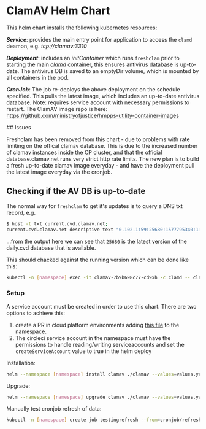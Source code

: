 # ClamAV Helm Chart

This helm chart installs the following kubernetes resources:

***Service***: provides the main entry point for application to access the `clamd` deamon, e.g. _tcp://clamav:3310_

***Deployment***: includes an _initContainer_ which runs `freshclam` prior to starting the main _clamd_ container, this ensures antivirus database is up-to-date. The antivirus DB is saved to an emptyDir volume, which is mounted by all containers in the pod.

***CronJob***: The job re-deploys the above deployment on the schedule specified.  This pulls the latest image, which includes an up-to-date antivirus database. Note: requires service account with necessary permissions to restart. The ClamAV image repo is here: <https://github.com/ministryofjustice/hmpps-utility-container-images>

## Issues

Freshclam has been removed from this chart - due to problems with rate limiting on the offical clamav database. This is due to the increased number of clamav instances inside the CP cluster, and that the official database.clamav.net runs very strict http rate limits. The new plan is to build a fresh up-to-date clamav image everyday - and have the deployment pull the latest image everyday via the cronjob.

## Checking if the AV DB is up-to-date

The normal way for `freshclam` to get it's updates is to query a DNS txt record, e.g.

```bash
$ host -t txt current.cvd.clamav.net;
current.cvd.clamav.net descriptive text "0.102.1:59:25680:1577795340:1:63:49191:331"
```

...from the output here we can see that `25680` is the latest version of the daily.cvd database that is available. 

This should chacked against the running version which can be done like this:

```bash
kubectl -n [namespace] exec -it clamav-7b9b698c77-cd9xh -c clamd -- clamd --version
```

### Setup

A service account must be created in order to use this chart. There are two options to achieve this:
1. create a PR in cloud platform environments adding [this file](https://github.com/ministryofjustice/cloud-platform-environments/blob/main/namespaces/live.cloud-platform.service.justice.gov.uk/hmpps-document-management-dev/resources/serviceaccount-refreshclamav.tf) to the namespace.
2. The circleci service account in the namespace must have the permissions to handle reading/writing serviceaccounts and set the `createServiceAccount` value to true in the helm deploy

Installation:

```bash
helm --namespace [namespace] install clamav ./clamav --values=values.yaml
```

Upgrade:

```bash
helm --namespace [namespace] upgrade clamav ./clamav --values=values.yaml
```

Manually test cronjob refresh of data:

```bash
kubectl -n [namespace] create job testingrefresh --from=cronjob/refresh-clamav-db
```
